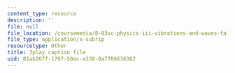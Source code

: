 ```yaml
---
content_type: resource
description: ''
file: null
file_location: /coursemedia/8-03sc-physics-iii-vibrations-and-waves-fall-2016/81ab267f179750aca3380a7706636362_1JeBWHzrRD4.vtt
file_type: application/x-subrip
resourcetype: Other
title: 3play caption file
uid: 81ab267f-1797-50ac-a338-0a7706636362
---
```

